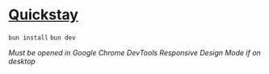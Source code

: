 # [Quickstay](https://qstay.netlify.app/)

`bun install`
`bun dev`

*Must be opened in Google Chrome DevTools Responsive Design Mode if on desktop*
